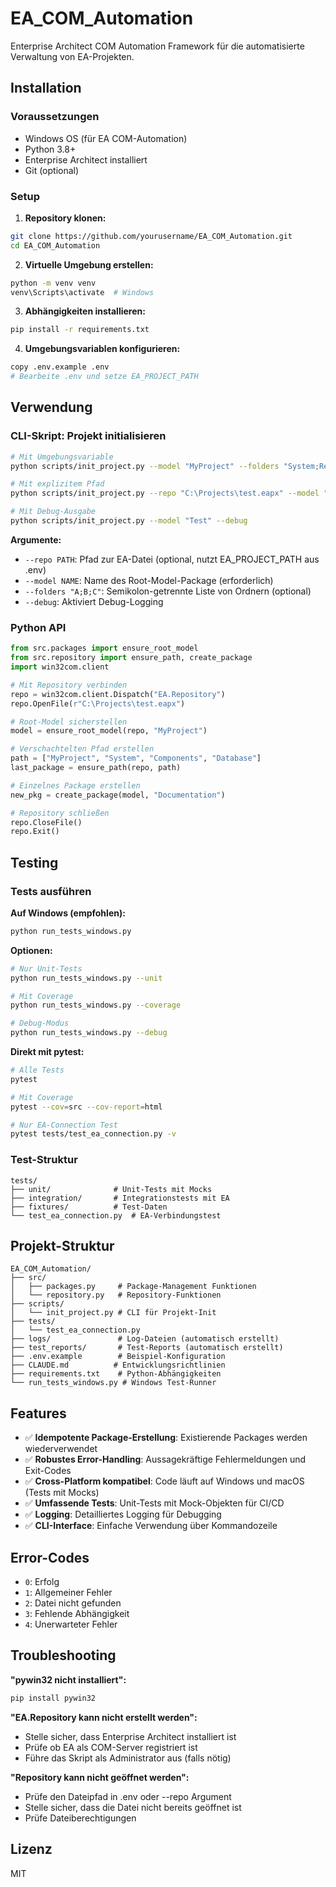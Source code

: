 # EA_COM_Automation

Enterprise Architect COM Automation Framework für die automatisierte Verwaltung von EA-Projekten.

## Installation

### Voraussetzungen

- Windows OS (für EA COM-Automation)
- Python 3.8+
- Enterprise Architect installiert
- Git (optional)

### Setup

1. **Repository klonen:**
```bash
git clone https://github.com/yourusername/EA_COM_Automation.git
cd EA_COM_Automation
```

2. **Virtuelle Umgebung erstellen:**
```bash
python -m venv venv
venv\Scripts\activate  # Windows
```

3. **Abhängigkeiten installieren:**
```bash
pip install -r requirements.txt
```

4. **Umgebungsvariablen konfigurieren:**
```bash
copy .env.example .env
# Bearbeite .env und setze EA_PROJECT_PATH
```

## Verwendung

### CLI-Skript: Projekt initialisieren

```bash
# Mit Umgebungsvariable
python scripts/init_project.py --model "MyProject" --folders "System;Requirements;Architecture"

# Mit explizitem Pfad
python scripts/init_project.py --repo "C:\Projects\test.eapx" --model "MyProject" --folders "01_Req;02_Arch;03_Design"

# Mit Debug-Ausgabe
python scripts/init_project.py --model "Test" --debug
```

**Argumente:**
- `--repo PATH`: Pfad zur EA-Datei (optional, nutzt EA_PROJECT_PATH aus .env)
- `--model NAME`: Name des Root-Model-Package (erforderlich)
- `--folders "A;B;C"`: Semikolon-getrennte Liste von Ordnern (optional)
- `--debug`: Aktiviert Debug-Logging

### Python API

```python
from src.packages import ensure_root_model
from src.repository import ensure_path, create_package
import win32com.client

# Mit Repository verbinden
repo = win32com.client.Dispatch("EA.Repository")
repo.OpenFile(r"C:\Projects\test.eapx")

# Root-Model sicherstellen
model = ensure_root_model(repo, "MyProject")

# Verschachtelten Pfad erstellen
path = ["MyProject", "System", "Components", "Database"]
last_package = ensure_path(repo, path)

# Einzelnes Package erstellen
new_pkg = create_package(model, "Documentation")

# Repository schließen
repo.CloseFile()
repo.Exit()
```

## Testing

### Tests ausführen

**Auf Windows (empfohlen):**
```bash
python run_tests_windows.py
```

**Optionen:**
```bash
# Nur Unit-Tests
python run_tests_windows.py --unit

# Mit Coverage
python run_tests_windows.py --coverage

# Debug-Modus
python run_tests_windows.py --debug
```

**Direkt mit pytest:**
```bash
# Alle Tests
pytest

# Mit Coverage
pytest --cov=src --cov-report=html

# Nur EA-Connection Test
pytest tests/test_ea_connection.py -v
```

### Test-Struktur

```
tests/
├── unit/              # Unit-Tests mit Mocks
├── integration/       # Integrationstests mit EA
├── fixtures/          # Test-Daten
└── test_ea_connection.py  # EA-Verbindungstest
```

## Projekt-Struktur

```
EA_COM_Automation/
├── src/
│   ├── packages.py     # Package-Management Funktionen
│   └── repository.py   # Repository-Funktionen
├── scripts/
│   └── init_project.py # CLI für Projekt-Init
├── tests/
│   └── test_ea_connection.py
├── logs/               # Log-Dateien (automatisch erstellt)
├── test_reports/       # Test-Reports (automatisch erstellt)
├── .env.example        # Beispiel-Konfiguration
├── CLAUDE.md          # Entwicklungsrichtlinien
├── requirements.txt    # Python-Abhängigkeiten
└── run_tests_windows.py # Windows Test-Runner
```

## Features

- ✅ **Idempotente Package-Erstellung**: Existierende Packages werden wiederverwendet
- ✅ **Robustes Error-Handling**: Aussagekräftige Fehlermeldungen und Exit-Codes
- ✅ **Cross-Platform kompatibel**: Code läuft auf Windows und macOS (Tests mit Mocks)
- ✅ **Umfassende Tests**: Unit-Tests mit Mock-Objekten für CI/CD
- ✅ **Logging**: Detailliertes Logging für Debugging
- ✅ **CLI-Interface**: Einfache Verwendung über Kommandozeile

## Error-Codes

- `0`: Erfolg
- `1`: Allgemeiner Fehler
- `2`: Datei nicht gefunden
- `3`: Fehlende Abhängigkeit
- `4`: Unerwarteter Fehler

## Troubleshooting

**"pywin32 nicht installiert":**
```bash
pip install pywin32
```

**"EA.Repository kann nicht erstellt werden":**
- Stelle sicher, dass Enterprise Architect installiert ist
- Prüfe ob EA als COM-Server registriert ist
- Führe das Skript als Administrator aus (falls nötig)

**"Repository kann nicht geöffnet werden":**
- Prüfe den Dateipfad in .env oder --repo Argument
- Stelle sicher, dass die Datei nicht bereits geöffnet ist
- Prüfe Dateiberechtigungen

## Lizenz

MIT
